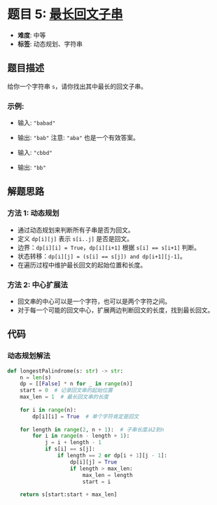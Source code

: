 # 题目 5: [最长回文子串](https://leetcode.com/problems/longest-palindromic-substring/)
- **难度**: 中等
- **标签**: 动态规划、字符串

## 题目描述
给你一个字符串 `s`，请你找出其中最长的回文子串。

### 示例:
- 输入: `"babad"`
- 输出: `"bab"`
  注意: `"aba"` 也是一个有效答案。

- 输入: `"cbbd"`
- 输出: `"bb"`

## 解题思路
### 方法 1: 动态规划
- 通过动态规划来判断所有子串是否为回文。
- 定义 `dp[i][j]` 表示 `s[i..j]` 是否是回文。
- 边界：`dp[i][i] = True`，`dp[i][i+1]` 根据 `s[i] == s[i+1]` 判断。
- 状态转移：`dp[i][j] = (s[i] == s[j]) and dp[i+1][j-1]`。
- 在遍历过程中维护最长回文的起始位置和长度。

### 方法 2: 中心扩展法
- 回文串的中心可以是一个字符，也可以是两个字符之间。
- 对于每一个可能的回文中心，扩展两边判断回文的长度，找到最长回文。

## 代码

### 动态规划解法
```python
def longestPalindrome(s: str) -> str:
    n = len(s)
    dp = [[False] * n for _ in range(n)]
    start = 0  # 记录回文串的起始位置
    max_len = 1  # 最长回文串的长度
    
    for i in range(n):
        dp[i][i] = True  # 单个字符肯定是回文
    
    for length in range(2, n + 1):  # 子串长度从2到n
        for i in range(n - length + 1):
            j = i + length - 1
            if s[i] == s[j]:
                if length == 2 or dp[i + 1][j - 1]:
                    dp[i][j] = True
                    if length > max_len:
                        max_len = length
                        start = i
    
    return s[start:start + max_len]
